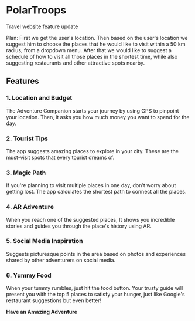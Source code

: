 # PolarTroops
Travel website feature update

Plan:
First we get the user's location. Then based on the user's location we suggest him to choose the places that he would like to visit within a 50 km radius, from a dropdown menu. After that we would like to suggest a schedule of how to visit all those places in the shortest time, while also suggesting restaurants and other attractive spots nearby.


## Features

### 1. Location and Budget
The Adventure Companion starts your journey by using GPS to pinpoint your location. Then, it asks you how much money you want to spend for the day.
### 2. Tourist Tips
The app suggests amazing places to explore in your city. These are the must-visit spots that every tourist dreams of.
### 3. Magic Path
If you're planning to visit multiple places in one day, don't worry about getting lost. The app calculates the shortest path to connect all the places. 
### 4. AR Adventure
When you reach one of the suggested places, It shows you incredible stories and guides you through the place's history using AR.
### 5. Social Media Inspiration
Suggests picturesque points in the area based on photos and experiences shared by other adventurers on social media.
### 6. Yummy Food
When your tummy rumbles, just hit the food button. Your trusty guide will present you with the top 5 places to satisfy your hunger, just like Google's restaurant suggestions but even better!

**Have an Amazing Adventure**

